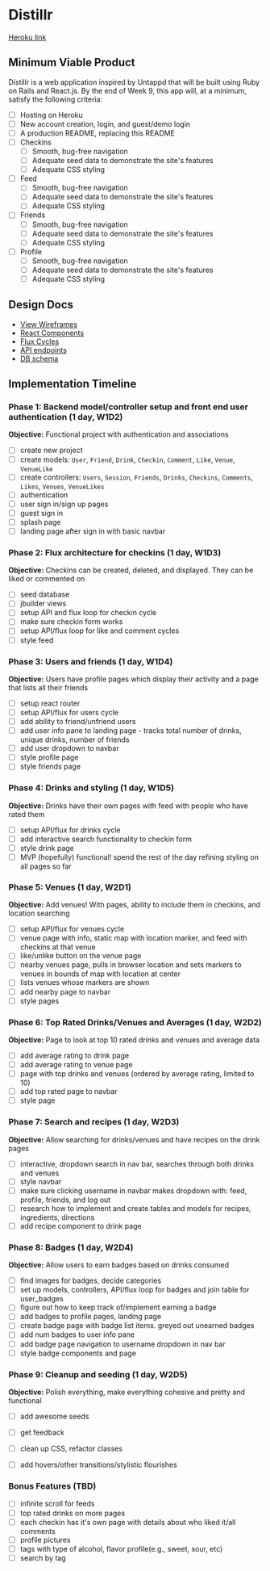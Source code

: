 # Distillr

[Heroku link][heroku]

[heroku]: http://distillr-app.herokuapp.com

## Minimum Viable Product

Distillr is a web application inspired by Untappd that will be built using Ruby on Rails and React.js. By the end of Week 9, this app will, at a minimum, satisfy the following criteria:

- [ ] Hosting on Heroku
- [ ] New account creation, login, and guest/demo login
- [ ] A production README, replacing this README
- [ ] Checkins
  - [ ] Smooth, bug-free navigation
  - [ ] Adequate seed data to demonstrate the site's features
  - [ ] Adequate CSS styling
- [ ] Feed
  - [ ] Smooth, bug-free navigation
  - [ ] Adequate seed data to demonstrate the site's features
  - [ ] Adequate CSS styling
- [ ] Friends
  - [ ] Smooth, bug-free navigation
  - [ ] Adequate seed data to demonstrate the site's features
  - [ ] Adequate CSS styling
- [ ] Profile
  - [ ] Smooth, bug-free navigation
  - [ ] Adequate seed data to demonstrate the site's features
  - [ ] Adequate CSS styling

## Design Docs
* [View Wireframes][views]
* [React Components][components]
* [Flux Cycles][flux-cycles]
* [API endpoints][api-endpoints]
* [DB schema][schema]

[views]: docs/views.md
[components]: docs/components.md
[flux-cycles]: docs/flux-cycles.md
[api-endpoints]: docs/api-endpoints.md
[schema]: docs/schema.md

## Implementation Timeline

### Phase 1: Backend model/controller setup and front end user authentication (1 day, W1D2)

**Objective:** Functional project with authentication and associations

- [ ] create new project
- [ ] create models: `User`, `Friend`, `Drink`, `Checkin`, `Comment`, `Like`, `Venue`, `VenueLike`
- [ ] create controllers: `Users`, `Session`, `Friends`, `Drinks`, `Checkins`, `Comments`, `Likes`, `Venues`, `VenueLikes`
- [ ] authentication
- [ ] user sign in/sign up pages
- [ ] guest sign in
- [ ] splash page
- [ ] landing page after sign in with basic navbar

### Phase 2: Flux architecture for checkins (1 day, W1D3)

**Objective:** Checkins can be created, deleted, and displayed. They can be liked or commented on

- [ ] seed database
- [ ] jbuilder views
- [ ] setup API and flux loop for checkin cycle
- [ ] make sure checkin form works
- [ ] setup API/flux loop for like and comment cycles
- [ ] style feed

### Phase 3: Users and friends (1 day, W1D4)

**Objective:** Users have profile pages which display their activity and a page that lists all their friends

- [ ] setup react router
- [ ] setup API/flux for users cycle
- [ ] add ability to friend/unfriend users
- [ ] add user info pane to landing page - tracks total number of drinks, unique drinks, number of friends
- [ ] add user dropdown to navbar
- [ ] style profile page
- [ ] style friends page

### Phase 4: Drinks and styling (1 day, W1D5)

**Objective:** Drinks have their own pages with feed with people who have rated them

- [ ] setup API/flux for drinks cycle
- [ ] add interactive search functionality to checkin form
- [ ] style drink page
- [ ] MVP (hopefully) functional! spend the rest of the day refining styling on all pages so far

### Phase 5: Venues (1 day, W2D1)

**Objective:** Add venues! With pages, ability to include them in checkins, and location searching

- [ ] setup API/flux for venues cycle
- [ ] venue page with info, static map with location marker, and feed with checkins at that venue
- [ ] like/unlike button on the venue page
- [ ] nearby venues page, pulls in browser location and sets markers to venues in bounds of map with location at center
- [ ] lists venues whose markers are shown
- [ ] add nearby page to navbar
- [ ] style pages

### Phase 6: Top Rated Drinks/Venues and Averages (1 day, W2D2)

**Objective:** Page to look at top 10 rated drinks and venues and average data

- [ ] add average rating to drink page
- [ ] add average rating to venue page
- [ ] page with top drinks and venues (ordered by average rating, limited to 10)
- [ ] add top rated page to navbar
- [ ] style page

### Phase 7: Search and recipes (1 day, W2D3)

**Objective:** Allow searching for drinks/venues and have recipes on the drink pages

- [ ] interactive, dropdown search in nav bar, searches through both drinks and venues
- [ ] style navbar
- [ ] make sure clicking username in navbar makes dropdown with: feed, profile, friends, and log out
- [ ] research how to implement and create tables and models for recipes, ingredients, directions
- [ ] add recipe component to drink page

### Phase 8: Badges (1 day, W2D4)

**Objective:** Allow users to earn badges based on drinks consumed

- [ ] find images for badges, decide categories
- [ ] set up models, controllers, API/flux loop for badges and join table for user_badges
- [ ] figure out how to keep track of/implement earning a badge
- [ ] add badges to profile pages, landing page
- [ ] create badge page with badge list items. greyed out unearned badges
- [ ] add num badges to user info pane
- [ ] add badge page navigation to username dropdown in nav bar
- [ ] style badge components and page

### Phase 9: Cleanup and seeding (1 day, W2D5)

**Objective:** Polish everything, make everything cohesive and pretty and functional

- [ ] add awesome seeds
- [ ] get feedback
- [ ] clean up CSS, refactor classes
- [ ] add hovers/other transitions/stylistic flourishes


### Bonus Features (TBD)
- [ ] infinite scroll for feeds
- [ ] top rated drinks on more pages
- [ ] each checkin has it's own page with details about who liked it/all comments
- [ ] profile pictures
- [ ] tags with type of alcohol, flavor profile(e.g., sweet, sour, etc)
- [ ] search by tag
